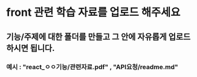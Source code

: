 # front 관련 학습 자료를 업로드 해주세요

## 기능/주제에 대한 폴더를 만들고 그 안에 자유롭게 업로드 하시면 됩니다.

### 예시 : "react_ㅇㅇ기능/관련자료.pdf" , "API요청/readme.md"